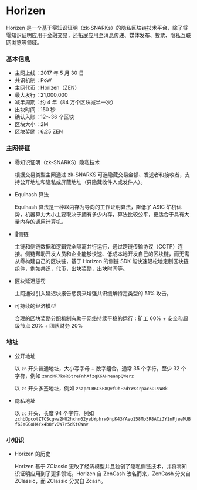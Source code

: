 # Horizen

Horizen 是一个基于零知识证明（zk-SNARKs）的隐私区块链技术平台，除了将零知识证明应用于金融交易，还拓展应用至消息传递、媒体发布、投票、隐私互联网浏览等领域。

### 基本信息

- 主网上线：2017 年 5 月 30 日
- 共识机制：PoW
- 主网代币：Horizen（ZEN）
- 最大发行：21,000,000
- 减半周期：约 4 年（84 万个区块减半一次）
- 出块时间：150 秒
- 确认入账：12～36 个区块
- 区块大小：2M
- 区块奖励：6.25 ZEN

### 主网特征

- 零知识证明（zk-SNARKS）隐私技术

  根据交易类型主网通过 zk-SNARKS 可选隐藏交易金额、发送者和接收者，支持公开地址和隐私或屏蔽地址（只隐藏收件人或发件人）。

- Equihash 算法

  Equihash 算法是一种以内存为导向的工作证明算法，降低了 ASIC 矿机优势，机器算力大小主要取决于拥有多少内存，算法比较公平，更适合于具有大量内存的通用计算机。

- 侧链

  主链和侧链数据和逻辑完全隔离并行运行，通过跨链传输协议（CCTP）连接。侧链帮助开发人员和企业能够快速、低成本地开发自己的区块链，而无需从零构建自己的区块链，基于 Horizon 的侧链 SDK 能快速轻松地定制区块链组件，例如共识，代币，出块奖励，出块时间等。

- 区块延迟惩罚

  主网通过引入延迟块报告惩罚来增强共识缓解特定类型的 51% 攻击。

- 可持续的经济模型

  合理的区块奖励分配机制有助于网络持续平稳的运行：矿工 60% + 安全和超级节点 20% + 团队财务 20%

### 地址

- 公开地址

  以 `zn` 开头普通地址，大小写字母 + 数字组合，通常 35 个字符，至少 32 个字符，例如 `znndMR7koR6treFnhAfzqX6AHheanpQWerz`

  以 `zs` 开头多签地址，例如 `zszpcLB6C5B8QvfDbF2dYWXsrpac5DL9WRk`

- 隐私地址

  以 `zc` 开头，长度 94 个字符，例如 `zchbDpcotZTCScgwa2HU2hxhn62yebYphrwDhpK43YAeo158Mo5R8ACiJY1nFjeeMUBf6JYGCoH4Yx4b8YvDW7r5dKtGWnv`

### 小知识

- Horizen 的历史

  Horizen 基于 ZClassic 更改了经济模型并且独创了隐私侧链技术，并将零知识证明应用到了更多领域。Horizen 自 ZenCash 改名而来，ZenCash 分叉自 ZClassic，而 ZClassic 分叉自 Zcash。
